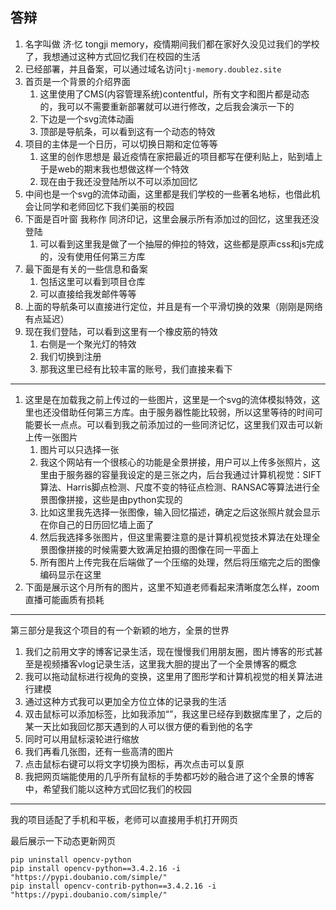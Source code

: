 ## 答辩

1. 名字叫做 济·忆 tongji memory，疫情期间我们都在家好久没见过我们的学校了，我想通过这种方式回忆我们在校园的生活
2. 已经部署，并且备案，可以通过域名访问`tj-memory.doublez.site`
3. 首页是一个背景的介绍界面
   1. 这里使用了CMS(内容管理系统)contentful，所有文字和图片都是动态的，我可以不需要重新部署就可以进行修改，之后我会演示一下的
   2. 下边是一个svg流体动画
   3. 顶部是导航条，可以看到这有一个动态的特效
4. 项目的主体是一个日历，可以切换日期和定位等等
   1. 这里的创作思想是 最近疫情在家把最近的项目都写在便利贴上，贴到墙上 于是web的期末我也想做这样一个特效
   2. 现在由于我还没登陆所以不可以添加回忆
5. 中间也是一个svg的流体动画，这里都是我们学校的一些著名地标，也借此机会让同学和老师回忆下我们美丽的校园
6. 下面是百叶窗 我称作 同济印记，这里会展示所有添加过的回忆，这里我还没登陆
   1. 可以看到这里我是做了一个抽屉的伸拉的特效，这些都是原声css和js完成的，没有使用任何第三方库
7. 最下面是有关的一些信息和备案
   1. 包括这里可以看到项目仓库
   2. 可以直接给我发邮件等等
8. 上面的导航条可以直接进行定位，并且是有一个平滑切换的效果（刚刚是网络有点延迟）
9. 现在我们登陆，可以看到这里有一个橡皮筋的特效
   1. 右侧是一个聚光灯的特效
   2. 我们切换到注册
   3. 那我这里已经有比较丰富的账号，我们直接来看下

-----

1. 这里是在加载我之前上传过的一些图片，这里是一个svg的流体模拟特效，这里也还没借助任何第三方库。由于服务器性能比较弱，所以这里等待的时间可能要长一点点。可以看到我之前添加过的一些同济记忆，这里我们双击可以新上传一张图片
   1. 图片可以只选择一张
   2. 我这个网站有一个很核心的功能是全景拼接，用户可以上传多张照片，这里由于服务器的容量我设定的是三张之内，后台我通过计算机视觉：SIFT算法、Harris脚点检测、尺度不变的特征点检测、RANSAC等算法进行全景图像拼接，这些是由python实现的
   3. 比如这里我先选择一张图像，输入回忆描述，确定之后这张照片就会显示在你自己的日历回忆墙上面了
   4. 然后我选择多张图片，但这里需要注意的是计算机视觉技术算法在处理全景图像拼接的时候需要大致满足拍摄的图像在同一平面上
   5. 所有图片上传完我在后端做了一个压缩的处理，然后将压缩完之后的图像编码显示在这里
2. 下面是展示这个月所有的图片，这里不知道老师看起来清晰度怎么样，zoom直播可能画质有损耗

-----

第三部分是我这个项目的有一个新颖的地方，全景的世界

1. 我们之前用文字的博客记录生活，现在慢慢我们用朋友圈，图片博客的形式甚至是视频播客vlog记录生活，这里我大胆的提出了一个全景博客的概念
2. 我可以拖动鼠标进行视角的变换，这里用了图形学和计算机视觉的相关算法进行建模
3. 通过这种方式我可以更加全方位立体的记录我的生活
4. 双击鼠标可以添加标签，比如我添加“”，我这里已经存到数据库里了，之后的某一天比如我回忆那天遇到的人可以很方便的看到他的名字
5. 同时可以用鼠标滚轮进行缩放
6. 我们再看几张图，还有一些高清的图片
7. 点击鼠标右键可以将文字切换为图标，再次点击可以复原
8. 我把网页端能使用的几乎所有鼠标的手势都巧妙的融合进了这个全景的博客中，希望我们能以这种方式回忆我们的校园

-----

我的项目适配了手机和平板，老师可以直接用手机打开网页

最后展示一下动态更新网页





```
pip uninstall opencv-python
pip install opencv-python==3.4.2.16 -i "https://pypi.doubanio.com/simple/"
pip install opencv-contrib-python==3.4.2.16 -i "https://pypi.doubanio.com/simple/"
```

